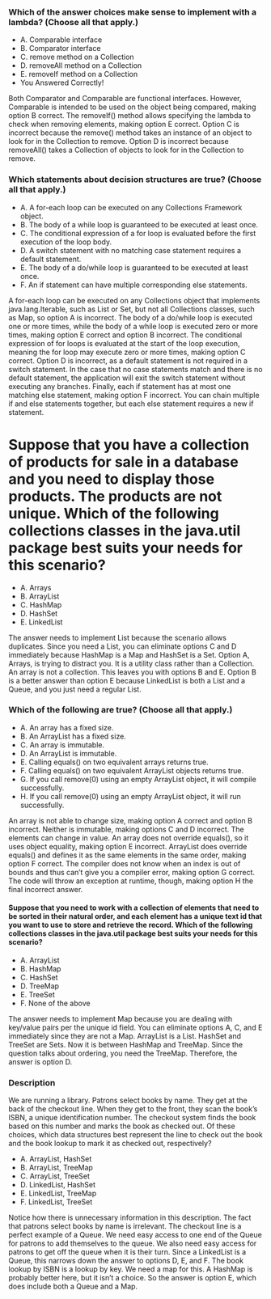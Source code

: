 ### Which of the answer choices make sense to implement with a lambda? (Choose all that apply.)
* A. Comparable interface
* B. Comparator interface
* C. remove method on a Collection
* D. removeAll method on a Collection
* E. removeIf method on a Collection
* You Answered Correctly!
    
Both Comparator and Comparable are functional interfaces.
However, Comparable is intended to be used on the object being compared, making option B correct.
The removeIf() method allows specifying the lambda to check when removing elements, making option E correct.
Option C is incorrect because the remove() method takes an instance of an object to look for in the Collection to remove.
Option D is incorrect because removeAll() takes a Collection of objects to look for in the Collection to remove.

### Which statements about decision structures are true? (Choose all that apply.)
* A. A for-each loop can be executed on any Collections Framework object.
* B. The body of a while loop is guaranteed to be executed at least once.
* C. The conditional expression of a for loop is evaluated before the first execution of the loop body.
* D. A switch statement with no matching case statement requires a default statement.
* E. The body of a do/while loop is guaranteed to be executed at least once.
* F. An if statement can have multiple corresponding else statements.

A for-each loop can be executed on any Collections object that implements java.lang.Iterable, such as List or Set, but not all Collections classes, such as Map, so option A is incorrect.
The body of a do/while loop is executed one or more times, while the body of a while loop is executed zero or more times, making option E correct and option B incorrect.
The conditional expression of for loops is evaluated at the start of the loop execution, meaning the for loop may execute zero or more times, making option C correct.
Option D is incorrect, as a default statement is not required in a switch statement.
In the case that no case statements match and there is no default statement, the application will exit the switch statement without executing any branches.
Finally, each if statement has at most one matching else statement, making option F incorrect.
You can chain multiple if and else statements together, but each else statement requires a new if statement.

# Suppose that you have a collection of products for sale in a database and you need to display those products. The products are not unique. Which of the following collections classes in the java.util package best suits your needs for this scenario?
*  A. Arrays
*  B. ArrayList
*  C. HashMap
*  D. HashSet
*  E. LinkedList

The answer needs to implement List because the scenario allows duplicates.
Since you need a List, you can eliminate options C and D immediately because HashMap is a Map and HashSet is a Set.
Option A, Arrays, is trying to distract you. It is a utility class rather than a Collection.
An array is not a collection. This leaves you with options B and E.
Option B is a better answer than option E because LinkedList is both a List and a Queue, and you just need a regular List.

### Which of the following are true? (Choose all that apply.)
*  A. An array has a fixed size.
*  B. An ArrayList has a fixed size.
*  C. An array is immutable.
*  D. An ArrayList is immutable.
*  E. Calling equals() on two equivalent arrays returns true.
*  F. Calling equals() on two equivalent ArrayList objects returns true.
*  G. If you call remove(0) using an empty ArrayList object, it will compile successfully.
*  H. If you call remove(0) using an empty ArrayList object, it will run successfully.

An array is not able to change size, making option A correct and option B incorrect.
Neither is immutable, making options C and D incorrect. The elements can change in value.
An array does not override equals(), so it uses object equality, making option E incorrect.
ArrayList does override equals() and defines it as the same elements in the same order, making option F correct.
The compiler does not know when an index is out of bounds and thus can’t give you a compiler error, making option G correct.
The code will throw an exception at runtime, though, making option H the final incorrect answer.

#### Suppose that you need to work with a collection of elements that need to be sorted in their natural order, and each element has a unique text id that you want to use to store and retrieve the record. Which of the following collections classes in the java.util package best suits your needs for this scenario?
*  A. ArrayList
*  B. HashMap
*  C. HashSet
*  D. TreeMap
*  E. TreeSet
*  F. None of the above

The answer needs to implement Map because you are dealing with key/value pairs per the unique id field.
You can eliminate options A, C, and E immediately since they are not a Map. ArrayList is a List.
HashSet and TreeSet are Sets. Now it is between HashMap and TreeMap. Since the question talks about ordering, you need the TreeMap.
Therefore, the answer is option D.

### Description
We are running a library. Patrons select books by name. They get at the back of the checkout line.
When they get to the front, they scan the book’s ISBN, a unique identification number.
The checkout system finds the book based on this number and marks the book as checked out.
Of these choices, which data structures best represent the line to check out the book and the book lookup to mark it as checked out,
respectively?

*  A. ArrayList, HashSet
*  B. ArrayList, TreeMap
*  C. ArrayList, TreeSet
*  D. LinkedList, HashSet
*  E. LinkedList, TreeMap
*  F. LinkedList, TreeSet

Notice how there is unnecessary information in this description.
The fact that patrons select books by name is irrelevant.
The checkout line is a perfect example of a Queue.
We need easy access to one end of the Queue for patrons to add themselves to the queue.
We also need easy access for patrons to get off the queue when it is their turn.
Since a LinkedList is a Queue, this narrows down the answer to options D, E, and F.
The book lookup by ISBN is a lookup by key.
We need a map for this.
A HashMap is probably better here, but it isn’t a choice.
So the answer is option E, which does include both a Queue and a Map.